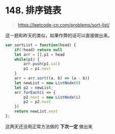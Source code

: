 # 148. 排序链表

> https://leetcode-cn.com/problems/sort-list/

这一题和昨天的类似，如果作弊的话可以直接做出来。

```js
var sortList = function(head) {
    if(!head) return null
    let arr = [],p1 = head
    while(p1) {
        arr.push(p1.val)
        p1 = p1.next
    }
    arr = arr.sort((a, b) => (a - b))
    let newList = new ListNode(0)
    let p2 = newList;
    arr.forEach(i => {
        p2.next = new ListNode(i)
        p2 = p2.next
    })
    return newList.next
};
```


这两天还没用正常方法做的 **下次一定** 做出来